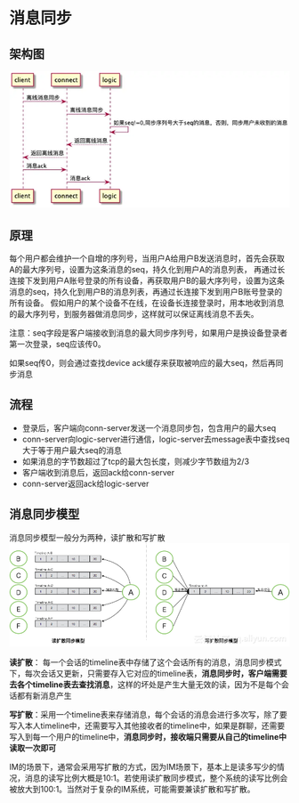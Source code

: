 # 消息同步

## 架构图

![alt text](image-2.png)

## 原理

每个用户都会维护一个自增的序列号，当用户A给用户B发送消息时，首先会获取A的最大序列号，设置为这条消息的seq，持久化到用户A的消息列表， 再通过长连接下发到用户A账号登录的所有设备，再获取用户B的最大序列号，设置为这条消息的seq，持久化到用户B的消息列表，再通过长连接下发到用户B账号登录的所有设备。
假如用户的某个设备不在线，在设备长连接登录时，用本地收到消息的最大序列号，到服务器做消息同步，这样就可以保证离线消息不丢失。

注意：seq字段是客户端接收到消息的最大同步序列号，如果用户是换设备登录者第一次登录，seq应该传0。

如果seq传0，则会通过查找device ack缓存来获取被响应的最大seq，然后再同步消息

## 流程

- 登录后，客户端向conn-server发送一个消息同步包，包含用户的最大seq
- conn-server向logic-server进行通信，logic-server去message表中查找seq大于等于用户最大seq的消息
- 如果消息的字节数超过了tcp的最大包长度，则减少字节数组为2/3
- 客户端收到消息后，返回ack给conn-server
- conn-server返回ack给logic-server


## 消息同步模型

消息同步模型一般分为两种，读扩散和写扩散
![alt text](image-3.png)

**读扩散**： 每一个会话的timeline表中存储了这个会话所有的消息，消息同步模式下，每次会话又更新，只需要存入它对应的timeline表，**消息同步时，客户端需要去各个timeline表去查找消息**，这样的坏处是产生大量无效的读，因为不是每个会话都有新消息产生

**写扩散**：采用一个timeline表来存储消息，每个会话的消息会进行多次写，除了要写入本人timeline中，还需要写入其他接收者的timeline中，如果是群聊，还需要写入到每一个用户的timeline中，**消息同步时，接收端只需要从自己的timeline中读取一次即可**

IM的场景下，通常会采用写扩散的方式，因为IM场景下，基本上是读多写少的情况，消息的读写比例大概是10:1。若使用读扩散同步模式，整个系统的读写比例会被放大到100:1。当然对于复杂的IM系统，可能需要兼读扩散和写扩散。